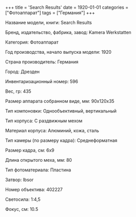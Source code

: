 +++
title = 'Search Results'
date = 1920-01-01
categories = ["Фотоаппарат"]
tags = ["Германия"]
+++

Название модели, книги: Search Results

Бренд, издательство, фабрика, завод: Kamera Werkstatten

Категория: Фотоаппарат

Год производства, начало выпуска модели: 1920

Страна производитель: Германия

Город: Дрезден

Инвентаризационный номер: 596

Вес, гр: 435

Размер аппарата  собранном виде, мм: 90x120x35

Тип компоновки: Однообъективный, вертикальный

Тип корпуса: С раздвижным мехом

Материал корпуса: Алюминий, кожа, сталь

Тип камеры (по размеру кадра): Среднеформатная

Размер кадра, см: 6x9

Длина открытого меха, мм: 80

Тип фотоматериала: Пластина

Затвор: Ibsor

Номер объектива: 402227

Светосила: 1:4,5

Фокус, см: 10.5

